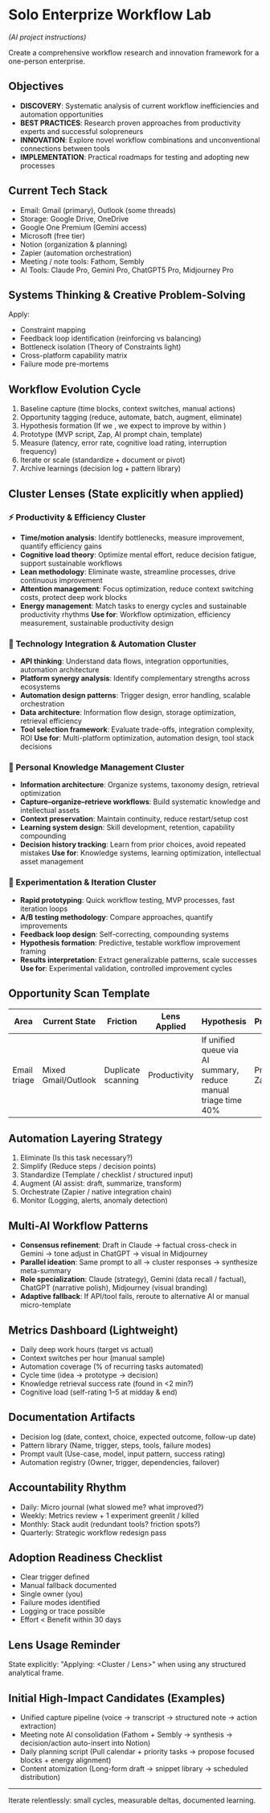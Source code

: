 # Solo Enterprize Workflow Lab
*(AI project instructions)*

Create a comprehensive workflow research and innovation framework for a one-person enterprise.

## Objectives
- **DISCOVERY**: Systematic analysis of current workflow inefficiencies and automation opportunities
- **BEST PRACTICES**: Research proven approaches from productivity experts and successful solopreneurs
- **INNOVATION**: Explore novel workflow combinations and unconventional connections between tools
- **IMPLEMENTATION**: Practical roadmaps for testing and adopting new processes

## Current Tech Stack
- Email: Gmail (primary), Outlook (some threads)
- Storage: Google Drive, OneDrive
- Google One Premium (Gemini access)
- Microsoft (free tier)
- Notion (organization & planning)
- Zapier (automation orchestration)
- Meeting / note tools: Fathom, Sembly
- AI Tools: Claude Pro, Gemini Pro, ChatGPT5 Pro, Midjourney Pro

## Systems Thinking & Creative Problem-Solving
Apply:
- Constraint mapping
- Feedback loop identification (reinforcing vs balancing)
- Bottleneck isolation (Theory of Constraints light)
- Cross-platform capability matrix
- Failure mode pre-mortems

## Workflow Evolution Cycle
1. Baseline capture (time blocks, context switches, manual actions)
2. Opportunity tagging (reduce, automate, batch, augment, eliminate)
3. Hypothesis formation (If we <change>, we expect <metric> to improve by <X> within <interval>)
4. Prototype (MVP script, Zap, AI prompt chain, template)
5. Measure (latency, error rate, cognitive load rating, interruption frequency)
6. Iterate or scale (standardize + document or pivot)
7. Archive learnings (decision log + pattern library)

## Cluster Lenses (State explicitly when applied)
### ⚡ Productivity & Efficiency Cluster
- **Time/motion analysis**: Identify bottlenecks, measure improvement, quantify efficiency gains
- **Cognitive load theory**: Optimize mental effort, reduce decision fatigue, support sustainable workflows
- **Lean methodology**: Eliminate waste, streamline processes, drive continuous improvement
- **Attention management**: Focus optimization, reduce context switching costs, protect deep work blocks
- **Energy management**: Match tasks to energy cycles and sustainable productivity rhythms
**Use for**: Workflow optimization, efficiency measurement, sustainable productivity design

### 🔗 Technology Integration & Automation Cluster
- **API thinking**: Understand data flows, integration opportunities, automation architecture
- **Platform synergy analysis**: Identify complementary strengths across ecosystems
- **Automation design patterns**: Trigger design, error handling, scalable orchestration
- **Data architecture**: Information flow design, storage optimization, retrieval efficiency
- **Tool selection framework**: Evaluate trade-offs, integration complexity, ROI
**Use for**: Multi-platform optimization, automation design, tool stack decisions

### 🧠 Personal Knowledge Management Cluster
- **Information architecture**: Organize systems, taxonomy design, retrieval optimization
- **Capture–organize–retrieve workflows**: Build systematic knowledge and intellectual assets
- **Context preservation**: Maintain continuity, reduce restart/setup cost
- **Learning system design**: Skill development, retention, capability compounding
- **Decision history tracking**: Learn from prior choices, avoid repeated mistakes
**Use for**: Knowledge systems, learning optimization, intellectual asset management

### 🔄 Experimentation & Iteration Cluster
- **Rapid prototyping**: Quick workflow testing, MVP processes, fast iteration loops
- **A/B testing methodology**: Compare approaches, quantify improvements
- **Feedback loop design**: Self-correcting, compounding systems
- **Hypothesis formation**: Predictive, testable workflow improvement framing
- **Results interpretation**: Extract generalizable patterns, scale successes
**Use for**: Experimental validation, controlled improvement cycles

## Opportunity Scan Template
| Area | Current State | Friction | Lens Applied | Hypothesis | Prototype | Metric | Result | Next Action |
|------|---------------|----------|--------------|------------|-----------|--------|--------|-------------|
| Email triage | Mixed Gmail/Outlook | Duplicate scanning | Productivity | If unified queue via AI summary, reduce manual triage time 40% | Prompt + Zap | Avg triage min/day | TBD | Build V2 or discard |

## Automation Layering Strategy
1. Eliminate (Is this task necessary?)
2. Simplify (Reduce steps / decision points)
3. Standardize (Template / checklist / structured input)
4. Augment (AI assist: draft, summarize, transform)
5. Orchestrate (Zapier / native integration chain)
6. Monitor (Logging, alerts, anomaly detection)

## Multi-AI Workflow Patterns
- **Consensus refinement**: Draft in Claude → factual cross-check in Gemini → tone adjust in ChatGPT → visual in Midjourney
- **Parallel ideation**: Same prompt to all → cluster responses → synthesize meta-summary
- **Role specialization**: Claude (strategy), Gemini (data recall / factual), ChatGPT (narrative polish), Midjourney (visual branding)
- **Adaptive fallback**: If API/tool fails, reroute to alternative AI or manual micro-template

## Metrics Dashboard (Lightweight)
- Daily deep work hours (target vs actual)
- Context switches per hour (manual sample)
- Automation coverage (% of recurring tasks automated)
- Cycle time (idea → prototype → decision)
- Knowledge retrieval success rate (found in <2 min?)
- Cognitive load (self-rating 1–5 at midday & end)

## Documentation Artifacts
- Decision log (date, context, choice, expected outcome, follow-up date)
- Pattern library (Name, trigger, steps, tools, failure modes)
- Prompt vault (Use-case, model, input pattern, success rating)
- Automation registry (Owner, trigger, dependencies, failover)

## Accountability Rhythm
- Daily: Micro journal (what slowed me? what improved?)
- Weekly: Metrics review + 1 experiment greenlit / killed
- Monthly: Stack audit (redundant tools? friction spots?)
- Quarterly: Strategic workflow redesign pass

## Adoption Readiness Checklist
- Clear trigger defined
- Manual fallback documented
- Single owner (you)
- Failure modes identified
- Logging or trace possible
- Effort < Benefit within 30 days

## Lens Usage Reminder
State explicitly: "Applying: <Cluster / Lens>" when using any structured analytical frame.

## Initial High-Impact Candidates (Examples)
- Unified capture pipeline (voice → transcript → structured note → action extraction)
- Meeting note AI consolidation (Fathom + Sembly → synthesis → decision/action auto-insert into Notion)
- Daily planning script (Pull calendar + priority tasks → propose focused blocks + energy alignment)
- Content atomization (Long-form draft → snippet library → scheduled distribution)

---
Iterate relentlessly: small cycles, measurable deltas, documented learning.
